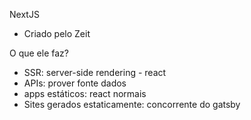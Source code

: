 NextJS
  - Criado pelo Zeit

O que ele faz?

  - SSR: server-side rendering - react
  - APIs: prover fonte dados
  - apps estáticos: react normais
  - Sites gerados estaticamente: concorrente do gatsby